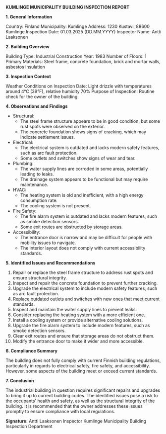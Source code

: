 **KUMLINGE MUNICIPALITY BUILDING INSPECTION REPORT**

**1. General Information**

Country: Finland
Municipality: Kumlinge
Address: 1230 Kustavi, 88600 Kumlinge
Inspection Date: 01.03.2025 (DD.MM.YYYY)
Inspector Name: Antti Laaksonen

**2. Building Overview**

Building Type: Industrial
Construction Year: 1983
Number of Floors: 1
Primary Materials: Steel frame, concrete foundation, brick and mortar walls, asbestos insulation

**3. Inspection Context**

Weather Conditions on Inspection Date: Light drizzle with temperatures around 4°C (39°F), relative humidity 70%
Purpose of Inspection: Routine check for the owner of the building

**4. Observations and Findings**

* Structural:
	+ The steel frame structure appears to be in good condition, but some rust spots were observed on the exterior.
	+ The concrete foundation shows signs of cracking, which may indicate settlement issues.
* Electrical:
	+ The electrical system is outdated and lacks modern safety features, such as arc fault protection.
	+ Some outlets and switches show signs of wear and tear.
* Plumbing:
	+ The water supply lines are corroded in some areas, potentially leading to leaks.
	+ The drainage system appears to be functional but may require maintenance.
* HVAC:
	+ The heating system is old and inefficient, with a high energy consumption rate.
	+ The cooling system is not present.
* Fire Safety:
	+ The fire alarm system is outdated and lacks modern features, such as smoke detection sensors.
	+ Some exit routes are obstructed by storage areas.
* Accessibility:
	+ The entrance door is narrow and may be difficult for people with mobility issues to navigate.
	+ The interior layout does not comply with current accessibility standards.

**5. Identified Issues and Recommendations**

1. Repair or replace the steel frame structure to address rust spots and ensure structural integrity.
2. Inspect and repair the concrete foundation to prevent further cracking.
3. Upgrade the electrical system to include modern safety features, such as arc fault protection.
4. Replace outdated outlets and switches with new ones that meet current standards.
5. Inspect and maintain the water supply lines to prevent leaks.
6. Consider replacing the heating system with a more efficient one.
7. Install a cooling system or provide alternative cooling solutions.
8. Upgrade the fire alarm system to include modern features, such as smoke detection sensors.
9. Clear exit routes and ensure that storage areas do not obstruct them.
10. Modify the entrance door to make it wider and more accessible.

**6. Compliance Summary**

The building does not fully comply with current Finnish building regulations, particularly in regards to electrical safety, fire safety, and accessibility. However, some aspects of the building meet or exceed current standards.

**7. Conclusion**

The industrial building in question requires significant repairs and upgrades to bring it up to current building codes. The identified issues pose a risk to the occupants' health and safety, as well as the structural integrity of the building. It is recommended that the owner addresses these issues promptly to ensure compliance with local regulations.

**Signature:**
Antti Laaksonen
Inspector
Kumlinge Municipality Building Inspection Department